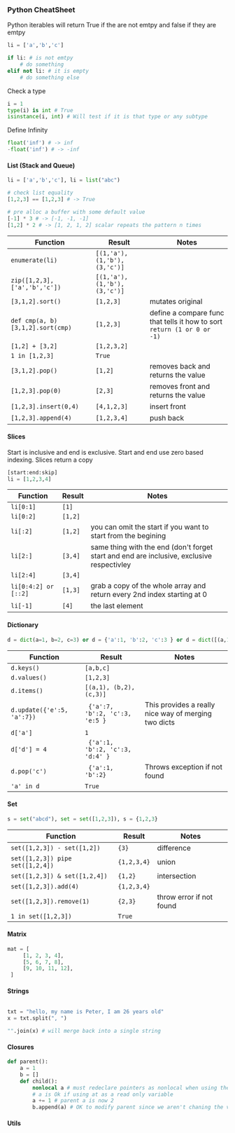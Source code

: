 ### Python CheatSheet

Python iterables will return True if the are not emtpy and false if they are emtpy

```python 
li = ['a','b','c']

if li: # is not emtpy
    # do something
elif not li: # it is empty
    # do something else
```

Check a type

```python
i = 1
type(i) is int # True
isinstance(i, int) # Will test if it is that type or any subtype
```

Define Infinity

```python
float('inf') # -> inf
-float('inf') # -> -inf

```

#### List (Stack and Queue)

```python 
li = ['a','b','c'], li = list("abc")

# check list equality
[1,2,3] == [1,2,3] # -> True

# pre alloc a buffer with some default value
[-1] * 3 # -> [-1, -1, -1]
[1,2] * 2 # -> [1, 2, 1, 2] scalar repeats the pattern n times
```


| Function       | Result | Notes|
| ------------- |-------------|-------------| 
| `enumerate(li)`| `[(1,'a'), (1,'b'), (3,'c')]` | 
| `zip([1,2,3], ['a','b','c'])`| `[(1,'a'), (1,'b'), (3,'c')]` | 
| `[3,1,2].sort()`| `[1,2,3]` | mutates original
| `def cmp(a, b) [3,1,2].sort(cmp)`| `[1,2,3]` | define a compare func that tells it how to sort `return (1 or 0 or -1)`
| `[1,2] + [3,2]`| `[1,2,3,2]` | 
| `1 in [1,2,3]`| `True` | 
| `[3,1,2].pop()`| `[1,2]` | removes back and returns the value
| `[1,2,3].pop(0)`| `[2,3]` | removes front and returns the value
| `[1,2,3].insert(0,4)`| `[4,1,2,3]` | insert front
| `[1,2,3].append(4)`| `[1,2,3,4]` | push back

#### Slices

Start is inclusive and end is exclusive. Start and end use zero based indexing.
Slices return a copy

```python
[start:end:skip] 
li = [1,2,3,4]
```

| Function       | Result | Notes|
| ------------- |-------------|-------------| 
| `li[0:1]`| `[1]` | 
| `li[0:2]`| `[1,2]` | 
| `li[:2]`| `[1,2]` | you can omit the start if you want to start from the begining
| `li[2:]`| `[3,4]` | same thing with the end (don't forget start and end are inclusive, exclusive respectivley
| `li[2:4]`| `[3,4]` | 
| `li[0:4:2] or [::2]`| `[1,3]` | grab a copy of the whole array and return every 2nd index starting at 0
| `li[-1]`| `[4]` | the last element 



#### Dictionary

```python 
d = dict(a=1, b=2, c=3) or d = {'a':1, 'b':2, 'c':3 } or d = dict([(a,1), (b,2), (c,3)])
```

| Function       | Result | Notes|
| ------------- |-------------|-------------| 
| `d.keys()`| `[a,b,c]` | 
| `d.values()`| `[1,2,3]` | 
| `d.items()`| `[(a,1), (b,2), (c,3)]` | 
| `d.update({'e':5, 'a':7})`| ` {'a':7, 'b':2, 'c':3, 'e:5 }` | This provides a really nice way of merging two dicts
| `d['a']`| `1` | 
| `d['d'] = 4`| ` {'a':1, 'b':2, 'c':3, 'd:4' }` | 
| `d.pop('c')`| ` {'a':1, 'b':2}` | Throws exception if not found
| `'a' in d`| `True` | 

#### Set

```python 
s = set("abcd"), set = set([1,2,3]), s = {1,2,3}
```

| Function       | Result | Notes|
| ------------- |-------------|-------------| 
| `set([1,2,3]) - set([1,2])`| `{3}` | difference
| `set([1,2,3]) pipe set([1,2,4])`| `{1,2,3,4}` | union
| `set([1,2,3]) & set([1,2,4])`| `{1,2}` | intersection
| `set([1,2,3]).add(4)`| `{1,2,3,4}` | 
| `set([1,2,3]).remove(1)`| `{2,3}` | throw error if not found
| `1 in set([1,2,3])`| `True` | 


#### Matrix

```python
mat = [
     [1, 2, 3, 4],
     [5, 6, 7, 8],
     [9, 10, 11, 12],
 ]
```

#### Strings

``` python 

txt = "hello, my name is Peter, I am 26 years old"
x = txt.split(", ")

"".join(x) # will merge back into a single string

```

#### Closures

``` python
def parent():
    a = 1
    b = []
    def child():
        nonlocal a # must redeclare pointers as nonlocal when using them within a closure if trying to modify
        # a is Ok if using at as a read only variable
        a += 1 # parent a is now 2
        b.append(a) # OK to modify parent since we aren't chaning the value of b
```

#### Utils


